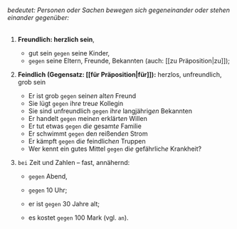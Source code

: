 ###### bedeutet: Personen oder Sachen bewegen sich gegeneinander oder stehen einander gegenüber:

1) **Freundlich: herzlich sein**, 
	- gut sein `gegen` seine Kinder,  
	- `gegen` seine Eltern, Freunde, Bekannten (auch: [[zu Präposition|zu]]);  

2) **Feindlich (Gegensatz: [[für Präposition|für]]):** 
	herzlos, unfreundlich, grob sein
	- Er ist grob                             `gegen` sein*en*  alt*en*              Freund  
	- Sie lügt                                  `gegen` ihr*e*       treu*e*             Kollegin  
	- Sie sind unfreundlich           `gegen` ihr*e*       langjährig*en* Bekannten 
	- Er handelt                             `gegen` mein*en* erklärt*en*        Willen  
	- Er tut etwas                          `gegen` di*e*         gesamt*e*        Familie  
	- Er schwimmt                        `gegen` de*n*        reißend*en*      Strom  
	- Er kämpft                             `gegen` di*e*          feindlich*en*    Truppen  
	- Wer kennt ein gutes Mittel `gegen` di*e*         gefährlich*e*    Krankheit?  

3) `bei` Zeit und Zahlen – fast, annähernd: 
	- `gegen` Abend,  
	- `gegen` 10 Uhr; 
	
	- er ist `gegen` 30 Jahre alt; 
	
	- es kostet `gegen` 100 Mark (vgl. `an`). 